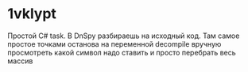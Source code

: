 # 1vklypt
Простой C# task.
В DnSpy разбираешь на исходный код. Там самое простое точками останова на переменной decompile вручную просмотреть какой символ надо ставить и просто перебрать весь массив
